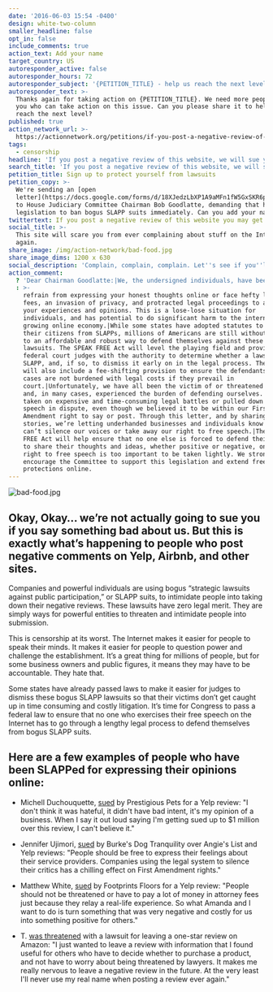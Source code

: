 ```yaml
---
date: '2016-06-03 15:54 -0400'
design: white-two-column
smaller_headline: false
opt_in: false
include_comments: true
action_text: Add your name
target_country: US
autoresponder_active: false
autoresponder_hours: 72
autoresponder_subject: '{PETITION_TITLE} - help us reach the next level!'
autoresponder_text: >-
  Thanks again for taking action on {PETITION_TITLE}. We need more people like
  you who can take action on this issue. Can you please share it to help us
  reach the next level?
published: true
action_network_url: >-
  https://actionnetwork.org/petitions/if-you-post-a-negative-review-of-this-website-you-might-get-sued/
tags:
  - censorship
headline: 'If you post a negative review of this website, we will sue you.'
search_title: 'If you post a negative review of this website, we will sue you.'
petition_title: Sign up to protect yourself from lawsuits
petition_copy: >-
  We're sending an [open
  letter](https://docs.google.com/forms/d/18XJedzLbXP1A9aMFn1fW5GxSKR6pkTRPbhCL9lkh2ow/viewform?c=0&w=1)
  to House Judiciary Committee Chairman Bob Goodlatte, demanding that he take up
  legislation to ban bogus SLAPP suits immediately. Can you add your name?
twittertext: If you post a negative review of this website you may get sued.
social_title: >-
  This site will scare you from ever complaining about stuff on the Internet
  again. 
share_image: /img/action-network/bad-food.jpg
share_image_dims: 1200 x 630
social_description: 'Complain, complain, complain. Let''s see if you''ll complain about this site.'
action_comment:
  ? 'Dear Chairman Goodlatte:|We, the undersigned individuals, have been threatened or sued for publishing articles and editorials in news publications, leaving reviews on consumer advocacy sites, and sharing our experiences and ideas in social media forums. Through Strategic Lawsuits Against Public Participation (SLAPPs), abusive businesses and powerful individuals have attempted to intimidate us from sharing our honest experiences and opinions online.|We’re speaking up in support of the SPEAK FREE Act (HR 2304) to ensure that this does not happen to anyone else. This legislation will enhance free speech protections online and raise the stakes for bad businesses and individuals who would otherwise turn to meritless lawsuits to silence their critics. We urge the Judiciary Committee to expeditiously move this important bill forward to the House floor for a vote.|The internet is a powerful platform for free speech and open dialogue, providing its users with space to both share information and benefit from the knowledge of others. Not only does this result in greater civic participation, it also drives public discourse. Every day, more and more people are turning to news publications and blogs, online review sites, and other information-sharing platforms to spark conversation, read up on different topics, and make better informed decisions.|However, some businesses and individuals are uncomfortable with the internet as a platform for free speech and are attempting to silence their critics with SLAPPs. These lawsuits are a form of intimidation that allow bad actors to issue an ultimatum to whomever they want'
  : >-
    refrain from expressing your honest thoughts online or face hefty legal
    fees, an invasion of privacy, and protracted legal proceedings to adjudicate
    your experiences and opinions. This is a lose-lose situation for
    individuals, and has potential to do significant harm to the internet and
    growing online economy.|While some states have adopted statutes to protect
    their citizens from SLAPPs, millions of Americans are still without access
    to an affordable and robust way to defend themselves against these frivolous
    lawsuits. The SPEAK FREE Act will level the playing field and provide
    federal court judges with the authority to determine whether a lawsuit is a
    SLAPP, and, if so, to dismiss it early on in the legal process. The bill
    will also include a fee-shifting provision to ensure the defendants in these
    cases are not burdened with legal costs if they prevail in
    court.|Unfortunately, we have all been the victim of or threatened by SLAPPS
    and, in many cases, experienced the burden of defending ourselves. We’ve
    taken on expensive and time-consuming legal battles or pulled down our
    speech in dispute, even though we believed it to be within our First
    Amendment right to say or post. Through this letter, and by sharing our
    stories, we’re letting underhanded businesses and individuals know that they
    can’t silence our voices or take away our right to free speech.|The SPEAK
    FREE Act will help ensure that no one else is forced to defend their right
    to share their thoughts and ideas, whether positive or negative, online. The
    right to free speech is too important to be taken lightly. We strongly
    encourage the Committee to support this legislation and extend free speech
    protections online.
---
```

![bad-food.jpg]({{site.baseurl}}/img/action-network/bad-food.jpg)

## Okay, Okay… we’re not actually going to sue you if you say something bad about us. But this is exactly what’s happening to people who post negative comments on Yelp, Airbnb, and other sites.

Companies and powerful individuals are using bogus “strategic lawsuits against public participation,” or SLAPP suits, to intimidate people into taking down their negative reviews. These lawsuits have zero legal merit. They are simply ways for powerful entities to threaten and intimidate people into submission. 

This is censorship at its worst. The Internet makes it easier for people to speak their minds. It makes it easier for people to question power and challenge the establishment. It’s a great thing for millions of people, but for some business owners and public figures, it means they may have to be accountable. They hate that. 

Some states have already passed laws to make it easier for judges to dismiss these bogus SLAPP lawsuits so that their victims don’t get caught up in time consuming and costly litigation. It’s time for Congress to pass a federal law to ensure that no one who exercises their free speech on the Internet has to go through a lengthy legal process to defend themselves from bogus SLAPP suits.

## Here are a few examples of people who have been SLAPPed for expressing their opinions online:

- Michell Duchouquette, [sued](http://dfw.cbslocal.com/2016/05/04/yelp-review-could-cost-couple-1-million/) by Prestigious Pets for a Yelp review: "I don't think it was hateful, it didn't have bad intent, it's my opinion of a business. When I say it out loud saying I'm getting sued up to $1 million over this review, I can't believe it."

- Jennifer Ujimori, [sued](https://www.washingtonpost.com/local/crime/negative-yelp-review-of-dog-obedience-class-spurs-lawsuit/2015/03/25/eb92dab6-d183-11e4-8fce-3941fc548f1c_story.html) by Burke's Dog Tranquility over Angie's List and Yelp reviews: "People should be free to express their feelings about their service providers. Companies using the legal system to silence their critics has a chilling effect on First Amendment rights."

- Matthew White, [sued](http://www.motherjones.com/politics/2015/07/yelp-slapp-lawsuit-legislation-speak-free-act) by Footprints Floors for a Yelp review: "People should not be threatened or have to pay a lot of money in attorney fees just because they relay a real-life experience. So what Amanda and I want to do is turn something that was very negative and costly for us into something positive for others."
 
- T. [was threatened](https://consumerist.com/2014/05/08/how-does-a-negative-amazon-review-result-in-threats-of-a-lawsuit/) with a lawsuit for leaving a one-star review on Amazon: "I just wanted to leave a review with information that I found useful for others who have to decide whether to purchase a product, and not have to worry about being threatened by lawyers. It makes me really nervous to leave a negative review in the future. At the very least I'll never use my real name when posting a review ever again."

